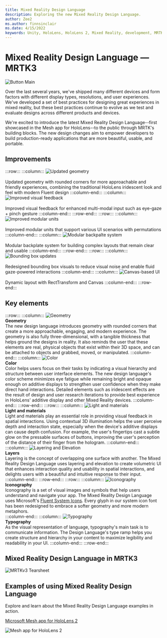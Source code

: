 ```yaml
---
title: Mixed Reality Design Language
description: Exploring the new Mixed Reality Design Language.
author: Zee2
ms.author: finnsinclair
ms.date: 4/15/2022
keywords: Unity, HoloLens, HoloLens 2, Mixed Reality, development, MRTK, MRTK3, design, UI, design language, UX
---
```


# Mixed Reality Design Language &#8212; MRTK3

![Button Main](../../../mrtk3-overview/images/UXBuildingBlocks/MRTK_UX_v3_Button.png)

Over the last several years, we've shipped many different devices and form factors with different display types, resolutions, and user experiences. We've developed a set of best practices for designing great experiences in mixed reality, but these best practices continue to evolve as we test and evaluate designs across different products and devices. 

We're excited to introduce the latest Mixed Reality Design Language--first showcased in the Mesh app for HoloLens--to the public through MRTK's building blocks. The new design changes aim to empower developers to build production-ready applications that are more beautiful, usable, and portable. 

## Improvements
:::row:::
    :::column:::
    ![Updated geometry](../../../mrtk3-overview/images/UXBuildingBlocks/MRDL_Improvements_Geometry.png) <br>    
    Updated geometry with rounded corners for more approachable and friendly experiences, combining the traditional HoloLens iridescent look and feel with modern Fluent design
    :::column-end:::
    :::column:::
    ![Improved visual feedback](../../../mrtk3-overview/images/UXBuildingBlocks/MRDL_Improvements_VisualFeedback.gif) <br>    
    Improved visual feedback for enhanced multi-modal input such as eye-gaze + pinch gesture
    :::column-end:::
:::row-end:::
:::row:::
    :::column:::
    ![Improved modular units](../../../mrtk3-overview/images/UXBuildingBlocks/MRTK3_MRDL_VisualSystemModular.gif) <br>    
    Improved modular units that support various UI scenarios with permutations
    :::column-end:::
    :::column:::
    ![Modular backpalte system](../../../mrtk3-overview/images/UXBuildingBlocks/MRDL_Improvements_Backplate.png) <br>    
    Modular backplate system for building complex layouts that remain clear and usable
    :::column-end:::
:::row-end:::
:::row:::
    :::column:::
    ![Bounding box updates](../../../mrtk3-overview/images/UXBuildingBlocks/MRTK3_MRDL_VisualSystemModular.gif) <br>    
    Redesigned bounding box visuals to reduce visual noise and enable fluid gaze-powered interactions
    :::column-end:::
    :::column:::
    ![Canvas-based UI](../../../mrtk3-overview/images/UXBuildingBlocks/MRTK3_MRDL_VisualSystemModular.gif) <br>    
    Dynamic layout with RectTransform and Canvas
    :::column-end:::
:::row-end:::

## Key elements

:::row:::
    :::column:::
        ![Geometry](../../../mrtk3-overview/images/UXBuildingBlocks/MRDL_Elements_Geometry.png) <br>
        **Geometry**<br>
        The new design language introduces geometry with rounded corners that create a more approachable, engaging, and modern experience. The geometry is also fully three-dimensional, with a tangible thickness that helps ground the designs in reality. It also reminds the user that these elements are real, physical objects that exist within their 3D space, and can be attached to objects and grabbed, moved, or manipulated.
    :::column-end:::
    :::column:::
        ![Color](../../../mrtk3-overview/images/UXBuildingBlocks/MRDL_Elements_Color.png) <br>
        **Color**<br>
        Color helps users focus on their tasks by indicating a visual hierarchy and structure between user interface elements. The new design language's color scheme minimizes eye fatigue while remaining bright and opaque enough on additive displays to strengthen user confidence when they make direct hand interactions. Detailed elements such as iridescent effects are the result of design and user research iterations to provide best experience in HoloLens' additive display and other Mixed Reality devices.
    :::column-end:::
:::row-end:::
:::row:::
    :::column:::
        ![Light and materials](../../../mrtk3-overview/images/UXBuildingBlocks/MRDL_Elements_Light.png) <br>
        **Light and materials**<br>
        Light and materials play an essential role in providing visual feedback in spatial interactions. Using contextual 3D illumination helps the user perceive depth and interaction state, especially when the device's additive displays can cause depth confusion. For example, the user's fingertips cast a subtle glow on the pressable surfaces of buttons, improving the user's perception of the distance of their finger from the hologram.
    :::column-end:::
    :::column:::
        ![Layering and Elevation](../../../mrtk3-overview/images/UXBuildingBlocks/MRDL_Elements_Layering.png) <br>
        **Layers**<br>
        Layering is the concept of overlapping one surface with another. The Mixed Reality Design Language uses layering and elevation to create volumetric UI that enhances interaction quality and usability in spatial interactions, and delights users with a beautiful and intuitive response to their input.
    :::column-end:::
:::row-end:::
:::row:::
    :::column:::
        ![Iconography](../../../mrtk3-overview/images/UXBuildingBlocks/MRDL_Elements_Iconography.png) <br>
        **Iconography**<br>
        Iconography is a set of visual images and symbols that help users understand and navigate your app. The Mixed Reality Design Language uses Microsoft's [Fluent System Icons](https://github.com/microsoft/fluentui-system-icons). Every glyph in our system icon font has been redesigned to embrace a softer geometry and more modern metaphors.  
    :::column-end:::
    :::column:::
        ![Typography](../../../mrtk3-overview/images/UXBuildingBlocks/MRDL_Elements_Typography.png) <br>
        **Typography**<br>
        As the visual representation of language, typography's main task is to communicate information. The Design Language's type ramp helps you create structure and hierarchy in your content to maximize legibility and readability in your UI.
    :::column-end:::
:::row-end:::

## Mixed Reality Design Language in MRTK3

![MRTKv3 Tearsheet](../../../mrtk3-overview/images/UXBuildingBlocks/MRDL_MRTKv3_Tearsheet.png)<br>

## Examples of using Mixed Reality Design Language

Explore and learn about the Mixed Reality Design Language examples in action.

[Microsoft Mesh app for HoloLens 2](https://techcommunity.microsoft.com/t5/mixed-reality-blog/microsoft-mesh-app-august-2021-update-new-features/ba-p/2746856)

![Mesh app for HoloLens 2](../../../mrtk3-overview/images/UXBuildingBlocks/MRDL_MeshApp.png)<br>

